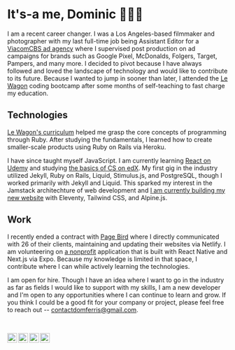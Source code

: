 # It's-a me, Dominic 🙋🏻‍♂️

I am a recent career changer. I was a Los Angeles-based filmmaker and photographer with my last full-time job being Assistant Editor for a [ViacomCBS ad agency](https://www.whosay.com) where I supervised post production on ad campaigns for brands such as Google Pixel, McDonalds, Folgers, Target, Pampers, and many more. I decided to pivot because I have always followed and loved the landscape of technology and would like to contribute to its future. Because I wanted to jump in sooner than later, I attended the [Le Wagon](https://www.lewagon.com) coding bootcamp after some months of self-teaching to fast charge my education.

## Technologies

[Le Wagon's curriculum](https://www.lewagon.com/web-development-course/full-time#curriculum) helped me grasp the core concepts of programming through Ruby. After studying the fundamentals, I learned how to create smaller-scale products using Ruby on Rails via Heroku.

I have since taught myself JavaScript. I am currently learning [React on Udemy](https://www.udemy.com/course/react-redux/) and studying [the basics of CS on edX](https://online-learning.harvard.edu/course/cs50-introduction-computer-science?delta=0). My first gig in the industry utilized Jekyll, Ruby on Rails, Liquid, Stimulus.js, and PostgreSQL, though I worked primarily with Jekyll and Liquid. This sparked my interest in the Jamstack architechture of web development and [I am currently building my new website](https://github.com/domferris/profile2) with Eleventy, Tailwind CSS, and Alpine.js.

## Work

I recently ended a contract with [Page Bird](https://www.page-bird.com) where I directly communicated with 26 of their clients, maintaining and updating their websites via Netlify. I am volunteering on [a nonprofit](https://spicygreenbook.org) application that is built with React Native and Next.js via Expo. Because my knowledge is limited in that space, I contribute where I can while actively learning the technologies.

I am open for hire. Though I have an idea where I want to go in the industry as far as fields I would like to support with my skills, I am a new developer and I'm open to any opportunities where I can continue to learn and grow. If you think I could be a good fit for your company or project, please feel free to reach out -- [contactdomferris@gmail.com](mailto://contactdomferris@gmail.com?Subject=Reaching%20out%20from%20GitHub&Body=Hi%20Dominic,).

<br>

[<img align="left" alt="domferris.com" width="22px" src="https://cdn1.iconfinder.com/data/icons/linecon/512/globe-512.png" />](https://domferris.com)
[<img align="left" alt="domferris | Twitter" width="22px" src="https://cdn2.iconfinder.com/data/icons/social-media-2285/512/1_Twitter_colored_svg-512.png" />](https://twitter.com/domferris)
[<img align="left" alt="domferris | Instagram" width="22px" src="https://cdn2.iconfinder.com/data/icons/social-media-2285/512/1_Instagram_colored_svg_1-512.png" />](https://www.instagram.com/domferris/)
[<img align="left" alt="Dominic Ferris | LinkedIn" width="22px" src="https://cdn2.iconfinder.com/data/icons/social-media-2285/512/1_Linkedin_unofficial_colored_svg-512.png" />](https://www.linkedin.com/in/domferris/)
